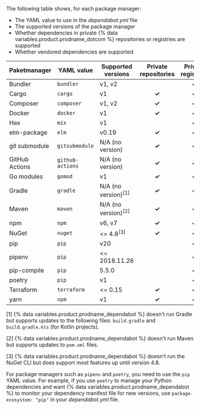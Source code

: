 The following table shows, for each package manager:
- The YAML value to use in the *dependabot.yml* file
- The supported versions of the package manager
- Whether dependencies in private {% data variables.product.prodname_dotcom %} repositories or registries are supported
- Whether vendored dependencies are supported

| Paketmanager   | YAML value       | Supported versions             | Private repositories | Private registries | Vendoring |
| -------------- | ---------------- | ------------------------------ |:--------------------:|:------------------:|:---------:|
| Bundler        | `bundler`        | v1, v2                         |                      |       **✓**        |   **✓**   |
| Cargo          | `cargo`          | v1                             |        **✓**         |       **✓**        |           |
| Composer       | `composer`       | v1, v2                         |        **✓**         |       **✓**        |           |
| Docker         | `docker`         | v1                             |        **✓**         |       **✓**        |           |
| Hex            | `mix`            | v1                             |                      |       **✓**        |           |
| elm-package    | `elm`            | v0.19                          |        **✓**         |       **✓**        |           |
| git submodule  | `gitsubmodule`   | N/A (no version)               |        **✓**         |       **✓**        |           |
| GitHub Actions | `github-actions` | N/A (no version)               |        **✓**         |       **✓**        |           |
| Go modules     | `gomod`          | v1                             |        **✓**         |       **✓**        |   **✓**   |
| Gradle         | `gradle`         | N/A (no version)<sup>[1]</sup> |        **✓**         |       **✓**        |           |
| Maven          | `maven`          | N/A (no version)<sup>[2]</sup> |        **✓**         |       **✓**        |           |
| npm            | `npm`            | v6, v7                         |        **✓**         |       **✓**        |           |
| NuGet          | `nuget`          | <= 4.8<sup>[3]</sup>           |        **✓**         |       **✓**        |           |
| pip            | `pip`            | v20                            |                      |       **✓**        |           |
| pipenv         | `pip`            | <= 2018.11.26                  |                      |       **✓**        |           |
| pip-compile    | `pip`            | 5.5.0                          |                      |       **✓**        |           |
| poetry         | `pip`            | v1                             |                      |       **✓**        |           |
| Terraform      | `terraform`      | <= 0.15                        |        **✓**         |       **✓**        |           |
| yarn           | `npm`            | v1                             |        **✓**         |       **✓**        |           |

[1] {% data variables.product.prodname_dependabot %} doesn't run Gradle but supports updates to the following files: `build.gradle` and `build.gradle.kts` (for Kotlin projects).

[2] {% data variables.product.prodname_dependabot %} doesn't run Maven but supports updates to `pom.xml` files.

[3] {% data variables.product.prodname_dependabot %} doesn't run the NuGet CLI but does support most features up until version 4.8.

For package managers such as `pipenv` and `poetry`, you need to use the `pip` YAML value. For example, if you use `poetry` to manage your Python dependencies and want {% data variables.product.prodname_dependabot %} to monitor your dependency manifest file for new versions, use `package-ecosystem: "pip"` in your *dependabot.yml* file.
